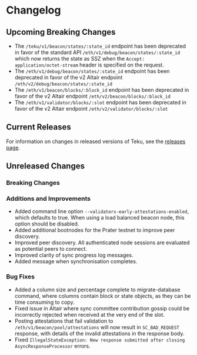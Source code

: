 # Changelog

## Upcoming Breaking Changes
- The `/teku/v1/beacon/states/:state_id` endpoint has been deprecated in favor of the standard API `/eth/v1/debug/beacon/states/:state_id` which now returns the state as SSZ when the `Accept: application/octet-stream` header is specified on the request.
- The `/eth/v1/debug/beacon/states/:state_id` endpoint has been deprecated in favor of the v2 Altair endpoint `/eth/v2/debug/beacon/states/:state_id`
- The `/eth/v1/beacon/blocks/:block_id` endpoint has been deprecated in favor of the v2 Altair endpoint `/eth/v2/beacon/blocks/:block_id`
- The `/eth/v1/validator/blocks/:slot` endpoint has been deprecated in favor of the v2 Altair endpoint `/eth/v2/validator/blocks/:slot`

## Current Releases
For information on changes in released versions of Teku, see the [releases page](https://github.com/ConsenSys/teku/releases).

## Unreleased Changes

### Breaking Changes

### Additions and Improvements
 - Added command line option `--validators-early-attestations-enabled`, which defaults to true. 
   When using a load balanced beacon node, this option should be disabled.
 - Added additional bootnodes for the Prater testnet to improve peer discovery.
 - Improved peer discovery. All authenticated node sessions are evaluated as potential peers to connect.
 - Improved clarity of sync progress log messages.
 - Added message when synchronisation completes.

### Bug Fixes
 - Added a column size and percentage complete to migrate-database command, where columns contain block or state objects, as they can be time consuming to copy.
 - Fixed issue in Altair where sync committee contribution gossip could be incorrectly rejected when received at the very end of the slot.
 - Posting attestations that fail validation to `/eth/v1/beacon/pool/attestations` will now result in `SC_BAD_REQUEST` response, with details of the invalid attestations in the response body.
 - Fixed `IllegalStateException: New response submitted after closing AsyncResponseProcessor` errors.

